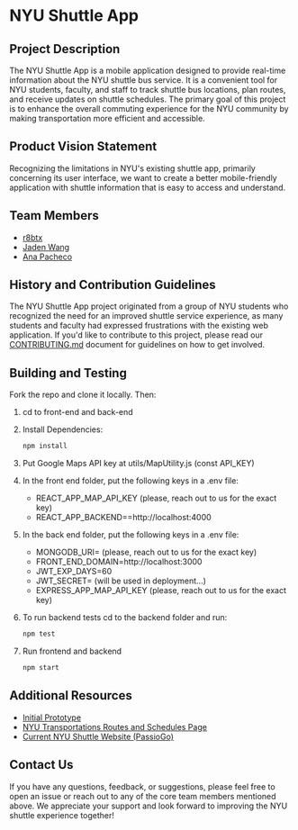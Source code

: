 # NYU Shuttle App

## Project Description

The NYU Shuttle App is a mobile application designed to provide real-time information about the NYU shuttle bus service. It is a convenient tool for NYU students, faculty, and staff to track shuttle bus locations, plan routes, and receive updates on shuttle schedules. The primary goal of this project is to enhance the overall commuting experience for the NYU community by making transportation more efficient and accessible.

## Product Vision Statement
Recognizing the limitations in NYU's existing shuttle app, primarily concerning its user interface, we want to create a better mobile-friendly application with shuttle information that is easy to access and understand. 

## Team Members
- [r8btx](https://www.github.com/r8btx) 
- [Jaden Wang](https://github.com/unfiltered-syrup)
- [Ana Pacheco](https://github.com/anaspacheco)

## History and Contribution Guidelines

The NYU Shuttle App project originated from a group of NYU students who recognized the need for an improved shuttle service experience, as many students and faculty had expressed frustrations with the existing web application. If you'd like to contribute to this project, please read our [CONTRIBUTING.md](CONTRIBUTING.md) document for guidelines on how to get involved.

## Building and Testing

Fork the repo and clone it locally. Then:

1. cd to front-end and back-end

2. Install Dependencies:
   ```bash
   npm install

3. Put Google Maps API key at utils/MapUtility.js (const API_KEY)

4. In the front end folder, put the following keys in a .env file:
   - REACT_APP_MAP_API_KEY (please, reach out to us for the exact key)
   - REACT_APP_BACKEND==http://localhost:4000
  
5. In the back end folder, put the following keys in a .env file:
   - MONGODB_URI=  (please, reach out to us for the exact key)
   - FRONT_END_DOMAIN=http://localhost:3000
   - JWT_EXP_DAYS=60
   - JWT_SECRET= (will be used in deployment...)
   - EXPRESS_APP_MAP_API_KEY (please, reach out to us for the exact key)
  
6. To run backend tests cd to the backend folder and run:
   ```bash 
   npm test

8. Run frontend and backend 
   ```bash 
   npm start

## Additional Resources

- [Initial Prototype](UX-DESIGN.md)
- [NYU Transportations Routes and Schedules Page](https://www.nyu.edu/life/travel-and-transportation/university-transportation/routes-and-schedules.html)
- [Current NYU Shuttle Website (PassioGo)](https://nyu.passiogo.com/)

## Contact Us

If you have any questions, feedback, or suggestions, please feel free to open an issue or reach out to any of the core team members mentioned above. We appreciate your support and look forward to improving the NYU shuttle experience together!







